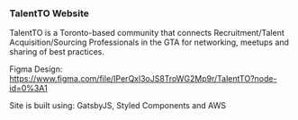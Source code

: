 ### TalentTO Website

TalentTO is a Toronto-based community that connects Recruitment/Talent Acquisition/Sourcing Professionals in the GTA for networking, meetups and sharing of best practices.

Figma Design: https://www.figma.com/file/IPerQxl3oJS8TroWG2Mp9r/TalentTO?node-id=0%3A1

Site is built using: GatsbyJS, Styled Components and AWS
